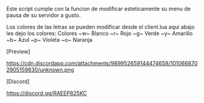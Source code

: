 Este script cumple con la funcion de modificar esteticamente su menu de pausa de su servidor a gusto. 

Los colores de las letras se pueden modificar desde el client.lua aqui abajo les dejo los colores:
Colores 
    ~w~ Blanco
    ~r~ Rojo
    ~g~ Verde
    ~y~ Amarillo 
    ~b~ Azul 
    ~p~ Violeta
    ~o~ Naranja 

[Preview]

https://cdn.discordapp.com/attachments/989952659144474658/1010668702905159830/unknown.png

[Discord]

https://discord.gg/RAEEP825KC

